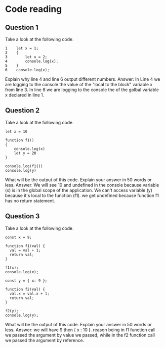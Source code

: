 # Code reading

## Question 1

Take a look at the following code:

```
1    let x = 1;
2    {
3        let x = 2;
4        console.log(x);
5    }
6    console.log(x);
```

Explain why line 4 and line 6 output different numbers.
Answer:
In Line 4 we are logging to the console the value of the "local to the block" variable x from line 3.
In line 6 we are logging to the console the of the golbal variable x declared in line 1.

## Question 2

Take a look at the following code:

```
let x = 10

function f1()
{
    console.log(x)
    let y = 20
}

console.log(f1())
console.log(y)
```

What will be the output of this code. Explain your answer in 50 words or less.
Answer:
We will see 10 and undefined in the console because variable (x) is in the global scope of the application.
We can't access variable (y) because it's local to the function (f1).
we get undefined because function f1 has no return statement.

## Question 3

Take a look at the following code:

```
const x = 9;

function f1(val) {
  val = val + 1;
  return val;
}

f1(x);
console.log(x);

const y = { x: 9 };

function f2(val) {
  val.x = val.x + 1;
  return val;
}

f2(y);
console.log(y);
```

What will be the output of this code. Explain your answer in 50 words or less.
Answer:
we will have 9 then { x : 10 }.
reason being in f1 function call we passed the argument by value we passed, while in the f2 function call we passed the argument by reference.
